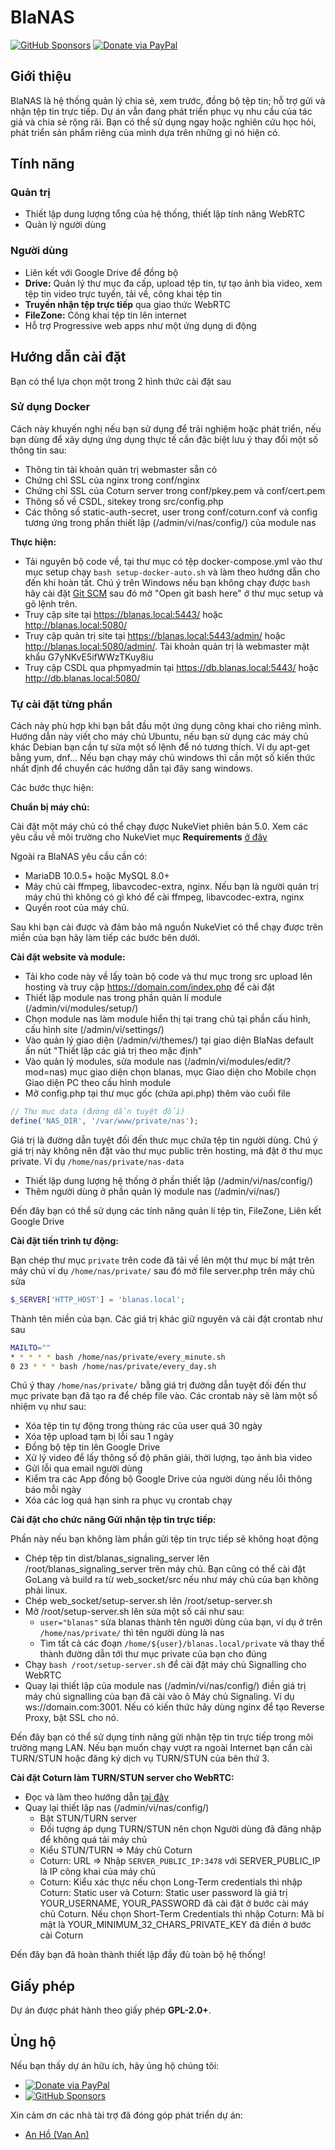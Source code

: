 # BlaNAS

[![GitHub Sponsors](https://img.shields.io/github/sponsors/hoaquynhtim99?style=for-the-badge)](https://github.com/sponsors/hoaquynhtim99)
[![Donate via PayPal](https://img.shields.io/badge/Donate-PayPal-blue?style=for-the-badge)](https://paypal.me/tandung?country.x=VN&locale.x=vi_VN)

## Giới thiệu
BlaNAS là hệ thống quản lý chia sẻ, xem trước, đồng bộ tệp tin; hỗ trợ gửi và nhận tệp tin trực tiếp. Dự án vẫn đang phát triển phục vụ nhu cầu của tác giả và chia sẻ rộng rãi. Bạn có thể sử dụng ngay hoặc nghiên cứu học hỏi, phát triển sản phẩm riêng của mình dựa trên những gì nó hiện có.

## Tính năng

### Quản trị
- Thiết lập dung lượng tổng của hệ thống, thiết lập tính năng WebRTC
- Quản lý người dùng

### Người dùng
- Liên kết với Google Drive để đồng bộ
- **Drive:** Quản lý thư mục đa cấp, upload tệp tin, tự tạo ảnh bìa video, xem tệp tin video trực tuyến, tải về, công khai tệp tin
- **Truyền nhận tệp trực tiếp** qua giao thức WebRTC
- **FileZone:** Công khai tệp tin lên internet
- Hỗ trợ Progressive web apps như một ứng dụng di động

## Hướng dẫn cài đặt

Bạn có thể lựa chọn một trong 2 hình thức cài đặt sau

### Sử dụng Docker

Cách này khuyến nghị nếu bạn sử dụng để trải nghiệm hoặc phát triển, nếu bạn dùng để xây dựng ứng dụng thực tế cần đặc biệt lưu ý thay đổi một số thông tin sau:
- Thông tin tài khoản quản trị webmaster sẵn có
- Chứng chỉ SSL của nginx trong conf/nginx
- Chứng chỉ SSL của Coturn server trong conf/pkey.pem và conf/cert.pem
- Thông số về CSDL, sitekey trong src/config.php
- Các thông số static-auth-secret, user trong conf/coturn.conf và config tương ứng trong phần thiết lập (/admin/vi/nas/config/) của module nas

**Thực hiện:**  
- Tải nguyên bộ code về, tại thư mục có tệp docker-compose.yml vào thư mục setup chạy `bash setup-docker-auto.sh` và làm theo hướng dẫn cho đến khi hoàn tất. Chú ý trên Windows nếu bạn không chạy được `bash` hãy cài đặt [Git SCM](https://git-scm.com/downloads) sau đó mở "Open git bash here" ở thư mục setup và gõ lệnh trên.
- Truy cập site tại https://blanas.local:5443/ hoặc http://blanas.local:5080/
- Truy cập quản trị site tại https://blanas.local:5443/admin/ hoặc http://blanas.local:5080/admin/. Tài khoản quản trị là webmaster mật khẩu G7yNKvE5ifWWzTKuy8iu
- Truy cập CSDL qua phpmyadmin tại https://db.blanas.local:5443/ hoặc http://db.blanas.local:5080/

### Tự cài đặt từng phần

Cách này phù hợp khi bạn bắt đầu một ứng dụng công khai cho riêng mình. Hướng dẫn này viết cho máy chủ Ubuntu, nếu bạn sử dụng các máy chủ khác Debian bạn cần tự sửa một số lệnh để nó tương thích. Ví dụ apt-get bằng yum, dnf... Nếu bạn chạy máy chủ windows thì cần một số kiến thức nhất định để chuyển các hướng dẫn tại đây sang windows.

Các bước thực hiện:

**Chuẩn bị máy chủ:**

Cài đặt một máy chủ có thể chạy được NukeViet phiên bản 5.0. Xem các yêu cầu về môi trường cho NukeViet mục **Requirements** [ở đây](https://github.com/nukeviet/nukeviet/tree/nukeviet5.0?tab=readme-ov-file#for-users)

Ngoài ra BlaNAS yêu cầu cần có:
- MariaDB 10.0.5+ hoặc MySQL 8.0+
- Máy chủ cài ffmpeg, libavcodec-extra, nginx. Nếu bạn là người quản trị máy chủ thì không có gì khó để cài ffmpeg, libavcodec-extra, nginx
- Quyền root của máy chủ.

Sau khi bạn cài được và đảm bảo mã nguồn NukeViet có thể chạy được trên miền của bạn hãy làm tiếp các bước bên dưới.

**Cài đặt website và module:**

- Tải kho code này về lấy toàn bộ code và thư mục trong src upload lên hosting và truy cập https://domain.com/index.php để cài đặt
- Thiết lập module nas trong phần quản lí module (/admin/vi/modules/setup/)
- Chọn module nas làm module hiển thị tại trang chủ tại phần cấu hình, cấu hình site (/admin/vi/settings/)
- Vào quản lý giao diện (/admin/vi/themes/) tại giao diện BlaNas default ấn nút "Thiết lập các giá trị theo mặc định"
- Vào quản lý modules, sửa module nas (/admin/vi/modules/edit/?mod=nas) mục giao diện chọn blanas, mục Giao diện cho Mobile chọn Giao diện PC theo cấu hình module
- Mở config.php tại thư mục gốc (chứa api.php) thêm vào cuối file

```php
// Thư mục data (đường dẫn tuyệt đối)
define('NAS_DIR', '/var/www/private/nas');
```

Giá trị là đường dẫn tuyệt đối đến thưc mục chứa tệp tin người dùng. Chú ý giá trị này không nên đặt vào thư mục public trên hosting, mà đặt ở thư mục private. Ví dụ `/home/nas/private/nas-data`

- Thiết lập dung lượng hệ thống ở phần thiết lập (/admin/vi/nas/config/)
- Thêm người dùng ở phần quản lý module nas (/admin/vi/nas/)

Đến đây bạn có thể sử dụng các tính năng quản lí tệp tin, FileZone, Liên kết Google Drive

**Cài đặt tiến trình tự động:**

Bạn chép thư mục `private` trên code đã tải về lên một thư mục bí mật trên máy chủ ví dụ `/home/nas/private/` sau đó mở file server.php trên máy chủ sửa 

```php
$_SERVER['HTTP_HOST'] = 'blanas.local';
```

Thành tên miền của bạn. Các giá trị khác giữ nguyên và cài đặt crontab như sau

```sh
MAILTO=""
* * * * * bash /home/nas/private/every_minute.sh
0 23 * * * bash /home/nas/private/every_day.sh
```

Chú ý thay `/home/nas/private/` bằng giá trị đường dẫn tuyệt đối đến thư mục private bạn đã tạo ra để chép file vào. Các crontab này sẽ làm một số nhiệm vụ như sau:
- Xóa tệp tin tự động trong thùng rác của user quá 30 ngày
- Xóa tệp upload tạm bị lỗi sau 1 ngày
- Đồng bộ tệp tin lên Google Drive
- Xử lý video để lấy thông số độ phân giải, thời lượng, tạo ảnh bìa video
- Gửi lỗi qua email người dùng
- Kiểm tra các App đồng bộ Google Drive của người dùng nếu lỗi thông báo mỗi ngày
- Xóa các log quá hạn sinh ra phục vụ crontab chạy

**Cài đặt cho chức năng Gửi nhận tệp tin trực tiếp:**

Phần này nếu bạn không làm phần gửi tệp tin trực tiếp sẽ không hoạt động

- Chép tệp tin dist/blanas_signaling_server lên /root/blanas_signaling_server trên máy chủ. Bạn cũng có thể cài đặt GoLang và build ra từ web_socket/src nếu như máy chủ của bạn không phải linux.
- Chép web_socket/setup-server.sh lên /root/setup-server.sh
- Mở /root/setup-server.sh lên sửa một số cái như sau:
  + `user="blanas"` sửa blanas thành tên người dùng của bạn, ví dụ ở trên `/home/nas/private/` thì tên người dùng là nas
  + Tìm tất cả các đoạn `/home/${user}/blanas.local/private` và thay thế thành đường dẫn tới thư mục private của bạn cho đúng
- Chạy `bash /root/setup-server.sh` để cài đặt máy chủ Signalling cho WebRTC
- Quay lại thiết lập của module nas (/admin/vi/nas/config/) điền giá trị máy chủ signalling của bạn đã cài vào ô Máy chủ Signaling. Ví dụ ws://domain.com:3001. Nếu có kiến thức hãy dùng nginx để tạo Reverse Proxy, bật SSL cho nó.

Đến đây bạn có thể sử dụng tính năng gửi nhận tệp tin trực tiếp trong môi trường mạng LAN. Nếu bạn muốn chạy vượt ra ngoài Internet bạn cần cài TURN/STUN hoặc đăng ký dịch vụ TURN/STUN của bên thứ 3.

**Cài đặt Coturn làm TURN/STUN server cho WebRTC:**

- Đọc và làm theo hướng dẫn [tại đây](https://github.com/hoaquynhtim99/nas/wiki/H%C6%B0%E1%BB%9Bng-d%E1%BA%ABn-c%C3%A0i-%C4%91%E1%BA%B7t-Coturn)
- Quay lại thiết lập nas (/admin/vi/nas/config/) 
  + Bật STUN/TURN server
  + Đối tượng áp dụng TURN/STUN nên chọn Người dùng đã đăng nhập để không quá tải máy chủ
  + Kiểu STUN/TURN => Máy chủ Coturn
  + Coturn: URL => Nhập `SERVER_PUBLIC_IP:3478` với SERVER_PUBLIC_IP là IP công khai của máy chủ
  + Coturn: Kiểu xác thực nếu chọn Long-Term credentials thì nhập Coturn: Static user và Coturn: Static user password là giá trị YOUR_USERNAME, YOUR_PASSWORD đã cài đặt ở bước cài máy chủ Coturn. Nếu chọn Short-Term Credentials thì nhập Coturn: Mã bí mật là YOUR_MINIMUM_32_CHARS_PRIVATE_KEY đã điền ở bước cài Coturn

Đến đây bạn đã hoàn thành thiết lập đầy đủ toàn bộ hệ thống!

## Giấy phép
Dự án được phát hành theo giấy phép **GPL-2.0+**.

## Ủng hộ
Nếu bạn thấy dự án hữu ích, hãy ủng hộ chúng tôi:

- [![Donate via PayPal](https://img.shields.io/badge/Donate-PayPal-blue.svg)](https://paypal.me/tandung?country.x=VN&locale.x=vi_VN)  
- [![GitHub Sponsors](https://img.shields.io/github/sponsors/hoaquynhtim99)](https://github.com/sponsors/hoaquynhtim99)

Xin cảm ơn các nhà tài trợ đã đóng góp phát triển dự án:
- [An Hồ (Van An)](https://www.facebook.com/anhv.87)
